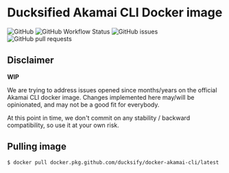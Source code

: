 # Ducksified Akamai CLI Docker image
![GitHub](https://img.shields.io/github/license/ducksify/docker-akamai-cli)
![GitHub Workflow Status](https://img.shields.io/github/workflow/status/ducksify/docker-akamai-cli/Docker)
![GitHub issues](https://img.shields.io/github/issues/ducksify/docker-akamai-cli)
![GitHub pull requests](https://img.shields.io/github/issues-pr/ducksify/docker-akamai-cli)

## Disclaimer
**WIP**

We are trying to address issues opened since months/years on the official Akamai CLI docker image.
Changes implemented here may/will be opinionated, and may not be a good fit for everybody.

At this point in time, we don't commit on any stability / backward compatibility, so use it at your own risk.



## Pulling image

```
$ docker pull docker.pkg.github.com/ducksify/docker-akamai-cli/latest
```
